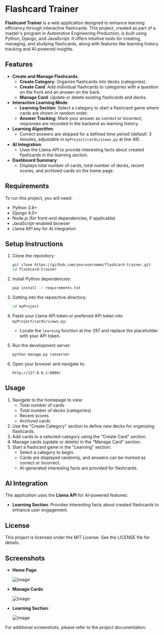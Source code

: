 # Flashcard Trainer

**Flashcard Trainer** is a web application designed to enhance learning efficiency through interactive flashcards. This project, created as part of a master's program in Automotive Engineering Production, is built using Python, Django, and JavaScript. It offers intuitive tools for creating, managing, and studying flashcards, along with features like learning history tracking and AI-powered insights.

## Features

- **Create and Manage Flashcards**:
  - **Create Category**: Organize flashcards into decks (categories).
  - **Create Card**: Add individual flashcards to categories with a question on the front and an answer on the back.
  - **Manage Card**: Update or delete existing flashcards and decks.
- **Interactive Learning Mode**:
  - **Learning Section**: Select a category to start a flashcard game where cards are shown in random order.
  - **Answer Tracking**: Mark your answer as correct or incorrect; responses are recorded in the backend as learning history.
- **Learning Algorithm**:
  - Correct answers are skipped for a defined time period (default: 3 minutes, adjustable in `myProject/cards/views.py` at line 48).
- **AI Integration**:
  - Uses the Llama API to provide interesting facts about created flashcards in the learning section.
- **Dashboard Summary**:
  - Displays total number of cards, total number of decks, recent scores, and archived cards on the home page.

## Requirements

To run this project, you will need:

- Python 3.8+
- Django 4.0+
- Node.js (for front-end dependencies, if applicable)
- JavaScript-enabled browser
- Llama API key for AI integration

## Setup Instructions

1. Clone the repository:
   ```bash
   git clone https://github.com/yourusername/flashcard-trainer.git
   cd flashcard-trainer
   ```

2. Install Python dependencies:
   ```bash
   pip install -r requirements.txt
   ```

3. Getting into the repsective directory:
   ```bash
   cd myProject
   ```

4. Paste your Llama API token or preferred API token into `myProject/cards/views.py`:
   - Locate the `learning` function at line 297 and replace the placeholder with your API token.

5. Run the development server:
   ```bash
   python manage.py runserver
   ```

6. Open your browser and navigate to:
   ```
   http://127.0.0.1:8000/
   ```

## Usage

1. Navigate to the homepage to view:
   - Total number of cards
   - Total number of decks (categories)
   - Recent scores
   - Archived cards
2. Use the "Create Category" section to define new decks for organizing flashcards.
3. Add cards to a selected category using the "Create Card" section.
4. Manage cards (update or delete) in the "Manage Card" section.
5. Start a flashcard game in the "Learning" section:
   - Select a category to begin.
   - Cards are displayed randomly, and answers can be marked as correct or incorrect.
   - AI-generated interesting facts are provided for flashcards.

## AI Integration

The application uses the **Llama API** for AI-powered features:
- **Learning Section**: Provides interesting facts about created flashcards to enhance user engagement.


## License

This project is licensed under the MIT License. See the LICENSE file for details.

## Screenshots

- **Home Page**:
  
  ![image](https://github.com/user-attachments/assets/7061ad05-4ebf-4956-9710-6dd64842a3ac)
  
- **Manage Cards**:
  
  ![image](https://github.com/user-attachments/assets/e43e8354-804e-4ae2-9549-e1fde6da42c7)

- **Learning Section**:
  
  ![image](https://github.com/user-attachments/assets/d46a6e74-1372-491d-a3ae-5d1f090d4d41)



For additional screenshots, please refer to the project documentation.
